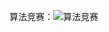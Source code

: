 算法竞赛：![算法竞赛](https://timgsa.baidu.com/timg?image&quality=80&size=b9999_10000&sec=1490086109198&di=cdb79c23c49071058c3716353d4317de&imgtype=jpg&src=http%3A%2F%2Fimg4.imgtn.bdimg.com%2Fit%2Fu%3D626611544%2C2614869421%26fm%3D214%26gp%3D0.jpg)
